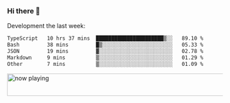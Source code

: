 ### Hi there 👋

Development the last week:
<!--START_SECTION:waka-->

```txt
TypeScript   10 hrs 37 mins  ██████████████████████▒░░   89.10 %
Bash         38 mins         █▒░░░░░░░░░░░░░░░░░░░░░░░   05.33 %
JSON         19 mins         ▓░░░░░░░░░░░░░░░░░░░░░░░░   02.78 %
Markdown     9 mins          ▒░░░░░░░░░░░░░░░░░░░░░░░░   01.29 %
Other        7 mins          ▒░░░░░░░░░░░░░░░░░░░░░░░░   01.09 %
```

<!--END_SECTION:waka-->

<!--
**JASONPANGGO/jasonpanggo** is a ✨ _special_ ✨ repository because its `README.md` (this file) appears on your GitHub profile.

Here are some ideas to get you started:

- 🔭 I’m currently working on ...
- 🌱 I’m currently learning ...
- 👯 I’m looking to collaborate on ...
- 🤔 I’m looking for help with ...
- 💬 Ask me about ...
- 📫 How to reach me: ...
- 😄 Pronouns: ...
- ⚡ Fun fact: ...
-->

<a href="https://volt.fm/user/q8yd9e79csfr57rt" target="_blank"><img src="https://spotify-badge-egoist.vercel.app/api/now-playing" width="540" height="52" alt="now playing"></a>
